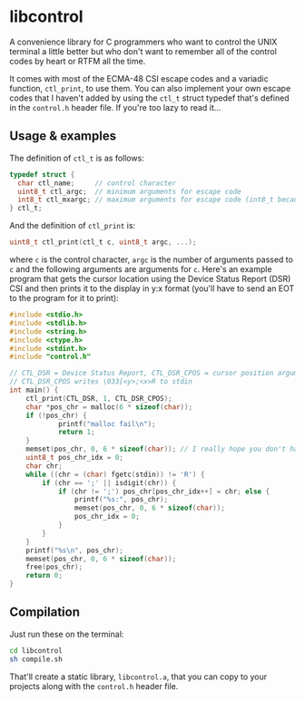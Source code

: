 # libcontrol
A convenience library for C programmers who want to control the UNIX terminal a little better but who don't want to remember all of the control codes by heart or RTFM all the time.

It comes with most of the ECMA-48 CSI escape codes and a variadic function, `ctl_print`, to use them. You can also implement your own escape codes that I haven't added by using the `ctl_t` struct typedef that's defined in the `control.h` header file.
If you're too lazy to read it...

## Usage & examples
The definition of `ctl_t` is as follows:
```c
typedef struct {
  char ctl_name;     // control character
  uint8_t ctl_argc;  // minimum arguments for escape code
  int8_t ctl_mxargc; // maximum arguments for escape code (int8_t because -1 declares infinite max args)
} ctl_t;
```
And the definition of `ctl_print` is:
```c
uint8_t ctl_print(ctl_t c, uint8_t argc, ...);
```
where `c` is the control character, `argc` is the number of arguments passed to `c` and the following arguments are arguments for `c`.
Here's an example program that gets the cursor location using the Device Status Report (DSR) CSI and then prints it to the display in y:x format (you'll have to send an EOT to the program for it to print):
```c
#include <stdio.h>
#include <stdlib.h>
#include <string.h>
#include <ctype.h>
#include <stdint.h>
#include "control.h"

// CTL_DSR = Device Status Report, CTL_DSR_CPOS = cursor position argument for CTL_DSR
// CTL_DSR_CPOS writes \033[<y>;<x>R to stdin
int main() {
	ctl_print(CTL_DSR, 1, CTL_DSR_CPOS);
	char *pos_chr = malloc(6 * sizeof(char));
	if (!pos_chr) {
    		printf("malloc fail\n");
    		return 1;
  	}
	memset(pos_chr, 0, 6 * sizeof(char)); // I really hope you don't have a ridiculously huge terminal
	uint8_t pos_chr_idx = 0;
  	char chr;
	while ((chr = (char) fgetc(stdin)) != 'R') {
		if (chr == ';' || isdigit(chr)) {
			if (chr != ';') pos_chr[pos_chr_idx++] = chr; else {
				printf("%s:", pos_chr);
				memset(pos_chr, 0, 6 * sizeof(char));
				pos_chr_idx = 0;
			}
		}
	}
	printf("%s\n", pos_chr);
	memset(pos_chr, 0, 6 * sizeof(char));
	free(pos_chr);
	return 0;
}
```
## Compilation
Just run these on the terminal:
```sh
cd libcontrol
sh compile.sh
```
That'll create a static library, `libcontrol.a`, that you can copy to your projects along with the `control.h` header file.
